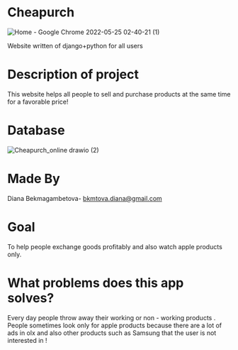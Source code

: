 # Cheapurch
<!-- ![image](https://user-images.githubusercontent.com/91417345/167097446-53aa033d-a6f9-4d4f-a970-15c0bdc55c33.png) -->
<!-- ![Home - Google Chrome 2022-05-25 02-24-56](https://user-images.githubusercontent.com/77920997/170126838-49055545-8080-4018-84b2-22c6d214fa07.gif) -->
![Home - Google Chrome 2022-05-25 02-40-21 (1)](https://user-images.githubusercontent.com/77920997/170130698-ed697a37-2ce6-440d-925d-d789a2bee36b.gif)

Website written of django+python for all users

# Description of project
This website helps all people to sell and purchase products at the same time for a favorable price!

# Database
![Cheapurch_online drawio (2)](https://user-images.githubusercontent.com/77920997/169233423-001041fa-d69c-4c0c-bdfb-a002a26d1c35.png)

# Made By

Diana Bekmagambetova- bkmtova.diana@gmail.com

# Goal
To help people exchange goods profitably and also watch apple products only.

# What problems does this app solves?
Every day people throw away their working or non - working products . People sometimes look only for apple products because there are a lot of ads in olx and also other products such as Samsung that the user is not interested in !
